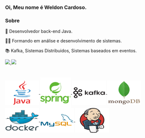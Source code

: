 ### Oi, Meu nome é Weldon Cardoso.

  ### Sobre
  
  🤖 Desenvolvedor back-end Java.
  
  👨‍🎓 Formando em análise e desenvolvimento de sistemas.
  
  📚 Kafka, Sistemas Distribuidos, Sistemas baseados em eventos.
  

<div>
  <a href="htttps://github/weldoncard0so">
  <img height="180em" src="https://github-readme-stats.vercel.app/api?username=weldoncard0so&show_icons=true&theme=dracula"/>
    <img height="180em" src="https://github-readme-stats.vercel.app/api/top-langs/?username=weldoncard0so&theme=dracula"/>
</div>
  
  #
  
<div>
  <img align="center" alt="weldon-Java" height="80" width="110" src="https://github.com/devicons/devicon/blob/master/icons/java/java-original-wordmark.svg">
  
  <img align="center" alt="weldon-Spring" height="100" width="100" src="https://github.com/devicons/devicon/blob/master/icons/spring/spring-original-wordmark.svg">
  
  <img align="center" alt="weldon-Kafka" height="80" width="110" src="https://github.com/devicons/devicon/blob/master/icons/apachekafka/apachekafka-original-wordmark.svg">
  
  <img align="center" alt="weldon-Mongodb" height="80" width="110" src="https://github.com/devicons/devicon/blob/master/icons/mongodb/mongodb-original-wordmark.svg">
  
  <img align="center" alt="weldon-Kafka" height="80" width="110" src="https://github.com/devicons/devicon/blob/master/icons/docker/docker-original-wordmark.svg">
  
  <img align="center" alt="weldon-Mysql" height="80" width="110" src="https://github.com/devicons/devicon/blob/master/icons/mysql/mysql-original-wordmark.svg">
  
  <img align="center" alt="weldon-Jenkins" height="80" width="110" src="https://github.com/devicons/devicon/blob/master/icons/jenkins/jenkins-original.svg">
  </div>

